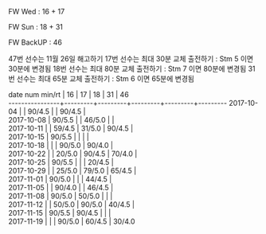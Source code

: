 FW Wed      : 16 + 17

FW Sun      : 18 + 31

FW BackUP   :      46

47번 선수는 11월 26일 해고하기
17번 선수는 최대 30분 교체 출전하기 : Stm 5 이면 30분에 변경됨
18번 선수는 최대 80분 교체 출전하기 : Stm 7 이면 80분에 변경됨
31번 선수는 최대 65분 교체 출전하기 : Stm 6 이면 65분에 변경됨

date num min/rt |    16   |    17   |    18   |    31   |    46   
----------------+---------+---------+---------+---------+---------
2017-10-04      |         |  90/4.5 |         |  90/4.5 |        
2017-10-08      |  90/5.5 |         |  46/5.0 |         |        
2017-10-11      |         |  59/4.5 |  31/5.0 |  90/4.5 |        
2017-10-15      |  90/5.5 |         |         |         |        
2017-10-18      |         |         |  90/5.0 |  90/4.0 |        
2017-10-22      |         |  20/5.0 |  90/4.5 |  70/4.0 |        
2017-10-25      |  90/5.5 |         |         |  20/4.5 |        
2017-10-29      |         |  25/5.0 |  79/5.0 |  65/4.5 |        
2017-11-01      |  90/5.0 |         |         |  44/4.5 |        
2017-11-05      |         |  90/4.0 |         |  46/4.5 |        
2017-11-08      |  90/5.0 |  50/5.0 |         |         |        
2017-11-12      |         |  50/5.0 |  90/5.0 |  40/4.5 |        
2017-11-15      |  90/5.5 |  90/4.5 |         |         |        
2017-11-19      |         |         |  90/5.0 |  60/4.5 |  30/4.0
